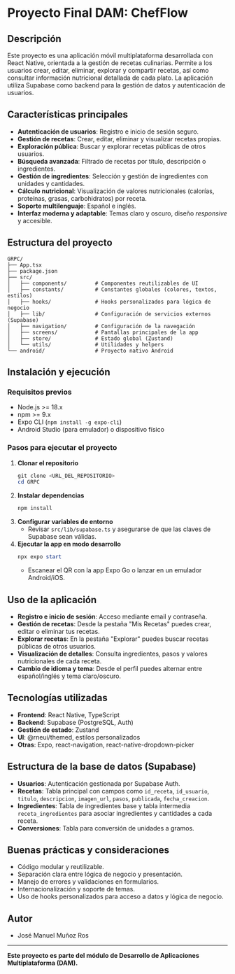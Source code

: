 # Proyecto Final DAM: ChefFlow

## Descripción

Este proyecto es una aplicación móvil multiplataforma desarrollada con React Native, orientada a la gestión de recetas culinarias. Permite a los usuarios crear, editar, eliminar, explorar y compartir recetas, así como consultar información nutricional detallada de cada plato. La aplicación utiliza Supabase como backend para la gestión de datos y autenticación de usuarios.

## Características principales

- **Autenticación de usuarios**: Registro e inicio de sesión seguro.
- **Gestión de recetas**: Crear, editar, eliminar y visualizar recetas propias.
- **Exploración pública**: Buscar y explorar recetas públicas de otros usuarios.
- **Búsqueda avanzada**: Filtrado de recetas por título, descripción o ingredientes.
- **Gestión de ingredientes**: Selección y gestión de ingredientes con unidades y cantidades.
- **Cálculo nutricional**: Visualización de valores nutricionales (calorías, proteínas, grasas, carbohidratos) por receta.
- **Soporte multilenguaje**: Español e inglés.
- **Interfaz moderna y adaptable**: Temas claro y oscuro, diseño _responsive_ y accesible.

## Estructura del proyecto

```
GRPC/
├── App.tsx
├── package.json
├── src/
│   ├── components/         # Componentes reutilizables de UI
│   ├── constants/          # Constantes globales (colores, textos, estilos)
│   ├── hooks/              # Hooks personalizados para lógica de negocio
│   ├── lib/                # Configuración de servicios externos (Supabase)
│   ├── navigation/         # Configuración de la navegación
│   ├── screens/            # Pantallas principales de la app
│   ├── store/              # Estado global (Zustand)
│   └── utils/              # Utilidades y helpers
└── android/                # Proyecto nativo Android
```

## Instalación y ejecución

### Requisitos previos
- Node.js >= 18.x
- npm >= 9.x
- Expo CLI (`npm install -g expo-cli`)
- Android Studio (para emulador) o dispositivo físico

### Pasos para ejecutar el proyecto

1. **Clonar el repositorio**
   ```powershell
   git clone <URL_DEL_REPOSITORIO>
   cd GRPC
   ```
2. **Instalar dependencias**
   ```powershell
   npm install
   ```
3. **Configurar variables de entorno**
   - Revisar `src/lib/supabase.ts` y asegurarse de que las claves de Supabase sean válidas.
4. **Ejecutar la app en modo desarrollo**
   ```powershell
   npx expo start
   ```
   - Escanear el QR con la app Expo Go o lanzar en un emulador Android/iOS.

## Uso de la aplicación

- **Registro e inicio de sesión**: Acceso mediante email y contraseña.
- **Gestión de recetas**: Desde la pestaña "Mis Recetas" puedes crear, editar o eliminar tus recetas.
- **Explorar recetas**: En la pestaña "Explorar" puedes buscar recetas públicas de otros usuarios.
- **Visualización de detalles**: Consulta ingredientes, pasos y valores nutricionales de cada receta.
- **Cambio de idioma y tema**: Desde el perfil puedes alternar entre español/inglés y tema claro/oscuro.

## Tecnologías utilizadas

- **Frontend**: React Native, TypeScript
- **Backend**: Supabase (PostgreSQL, Auth)
- **Gestión de estado**: Zustand
- **UI**: @rneui/themed, estilos personalizados
- **Otras**: Expo, react-navigation, react-native-dropdown-picker

## Estructura de la base de datos (Supabase)

- **Usuarios**: Autenticación gestionada por Supabase Auth.
- **Recetas**: Tabla principal con campos como `id_receta`, `id_usuario`, `titulo`, `descripcion`, `imagen_url`, `pasos`, `publicada`, `fecha_creacion`.
- **Ingredientes**: Tabla de ingredientes base y tabla intermedia `receta_ingredientes` para asociar ingredientes y cantidades a cada receta.
- **Conversiones**: Tabla para conversión de unidades a gramos.

## Buenas prácticas y consideraciones

- Código modular y reutilizable.
- Separación clara entre lógica de negocio y presentación.
- Manejo de errores y validaciones en formularios.
- Internacionalización y soporte de temas.
- Uso de hooks personalizados para acceso a datos y lógica de negocio.

## Autor

- José Manuel Muñoz Ros

---

**Este proyecto es parte del módulo de Desarrollo de Aplicaciones Multiplataforma (DAM).**
